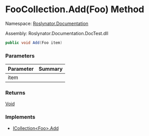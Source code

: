 # FooCollection\.Add\(Foo\) Method

Namespace: [Roslynator.Documentation](../../README.md)

Assembly: Roslynator\.Documentation\.DocTest\.dll

```csharp
public void Add(Foo item)
```

### Parameters

| Parameter | Summary |
| --------- | ------- |
| item | |

### Returns

[Void](https://docs.microsoft.com/en-us/dotnet/api/system.void)

### Implements

* [ICollection\<Foo>.Add](https://docs.microsoft.com/en-us/dotnet/api/system.collections.generic.icollection-1.add)


